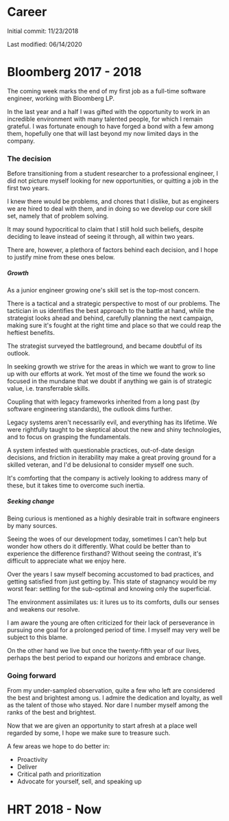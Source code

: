 # Career

Initial commit: 11/23/2018

Last modified: 06/14/2020

# Bloomberg 2017 - 2018

The coming week marks the end of my first job as a full-time software engineer, working with Bloomberg LP.

In the last year and a half I was gifted with the opportunity to work in an incredible environment with many talented people, for which I remain grateful.
I was fortunate enough to have forged a bond with a few among them, hopefully one that will last beyond my now limited days in the company.

### The decision

Before transitioning from a student researcher to a professional engineer, I did not picture myself looking for new opportunities, or quitting a job in the first two years.

I knew there would be problems, and chores that I dislike, but as engineers we are hired to deal with them, and in doing so we develop our core skill set, namely that of problem solving.

It may sound hypocritical to claim that I still hold such beliefs, despite deciding to leave instead of seeing it through, all within two years.

There are, however, a plethora of factors behind each decision, and I hope to justify mine from these ones below.

##### Growth

As a junior engineer growing one's skill set is the top-most concern.

There is a tactical and a strategic perspective to most of our problems.
The tactician in us identifies the best approach to the battle at hand, while the strategist looks ahead and behind, carefully planning the next campaign, making sure it's fought at the right time and place so that we could reap the heftiest benefits.

The strategist surveyed the battleground, and became doubtful of its outlook.

In seeking growth we strive for the areas in which we want to grow to line up with our efforts at work.
Yet most of the time we found the work so focused in the mundane that we doubt if anything we gain is of strategic value, i.e. transferrable skills.

Coupling that with legacy frameworks inherited from a long past (by software engineering standards), the outlook dims further.

Legacy systems aren't necessarily evil, and everything has its lifetime.
We were rightfully taught to be skeptical about the new and shiny technologies, and to focus on grasping the fundamentals.

A system infested with questionable practices, out-of-date design decisions, and friction in iterability may make a great proving ground for a skilled veteran, and I'd be delusional to consider myself one such.

It's comforting that the company is actively looking to address many of these, but it takes time to overcome such inertia.

##### Seeking change

Being curious is mentioned as a highly desirable trait in software engineers by many sources.

Seeing the woes of our development today, sometimes I can't help but wonder how others do it differently.
What could be better than to experience the difference firsthand?
Without seeing the contrast, it's difficult to appreciate what we enjoy here.

Over the years I saw myself becoming accustomed to bad practices, and getting satisfied from just getting by.
This state of stagnancy would be my worst fear: settling for the sub-optimal and knowing only the superficial.

The environment assimilates us: it lures us to its comforts, dulls our senses and weakens our resolve.

I am aware the young are often criticized for their lack of perseverance in pursuing one goal for a prolonged period of time.
I myself may very well be subject to this blame.

On the other hand we live but once the twenty-fifth year of our lives, perhaps the best period to expand our horizons and embrace change.

### Going forward

From my under-sampled observation, quite a few who left are considered the best and brightest among us.
I admire the dedication and loyalty, as well as the talent of those who stayed.
Nor dare I number myself among the ranks of the best and brightest.

Now that we are given an opportunity to start afresh at a place well regarded by some, I hope we make sure to treasure such.

A few areas we hope to do better in:
* Proactivity
* Deliver
* Critical path and prioritization
* Advocate for yourself, sell, and speaking up

# HRT 2018 - Now


